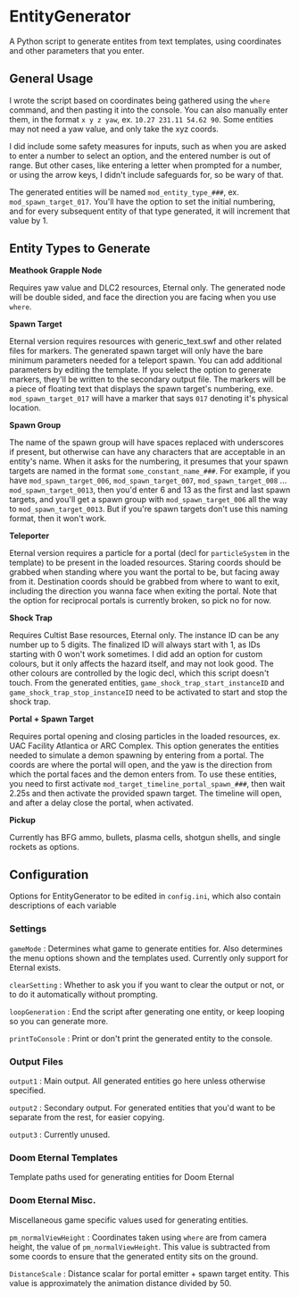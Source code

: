 # EntityGenerator
A Python script to generate entites from text templates, using coordinates and other parameters that you enter.

## General Usage
I wrote the script based on coordinates being gathered using the `where` command, and then pasting it into the console. You can also manually enter them, in the format `x y z yaw`, ex. `10.27 231.11 54.62 90`. Some entities may not need a yaw value, and only take the xyz coords.

I did include some safety measures for inputs, such as when you are asked to enter a number to select an option, and the entered number is out of range. But other cases, like entering a letter when prompted for a number, or using the arrow keys, I didn't include safeguards for, so be wary of that.

The generated entities will be named `mod_entity_type_###`, ex. `mod_spawn_target_017`. You'll have the option to set the initial numbering, and for every subsequent entity of that type generated, it will increment that value by 1.

## Entity Types to Generate
**Meathook Grapple Node**

Requires yaw value and DLC2 resources, Eternal only. The generated node will be double sided, and face the direction you are facing when you use `where`.

**Spawn Target**

Eternal version requires resources with generic_text.swf and other related files for markers. The generated spawn target will only have the bare minimum parameters needed for a teleport spawn. You can add additional parameters by editing the template. If you select the option to generate markers, they'll be written to the secondary output file. The markers will be a piece of floating text that displays the spawn target's numbering, exe. `mod_spawn_target_017` will have a marker that says `017` denoting it's physical location.

**Spawn Group**

The name of the spawn group will have spaces replaced with underscores if present, but otherwise can have any characters that are acceptable in an entity's name. When it asks for the numbering, it presumes that your spawn targets are named in the format `some_constant_name_###`. For example, if you have `mod_spawn_target_006`, `mod_spawn_target_007`, `mod_spawn_target_008` ... `mod_spawn_target_0013`, then you'd enter 6 and 13 as the first and last spawn targets, and you'll get a spawn group with `mod_spawn_target_006` all the way to `mod_spawn_target_0013`. But if you're spawn targets don't use this naming format, then it won't work.

**Teleporter**

Eternal version requires a particle for a portal (decl for `particleSystem` in the template) to be present in the loaded resources. Staring coords should be grabbed when standing where you want the portal to be, but facing away from it. Destination coords should be grabbed from where to want to exit, including the direction you wanna face when exiting the portal. Note that the option for reciprocal portals is currently broken, so pick no for now.

**Shock Trap**

Requires Cultist Base resources, Eternal only. The instance ID can be any number up to 5 digits. The finalized ID will always start with 1, as IDs starting with 0 won't work sometimes. I did add an option for custom colours, but it only affects the hazard itself, and may not look good. The other colours are controlled by the logic decl, which this script doesn't touch. From the generated entities, `game_shock_trap_start_instanceID` and `game_shock_trap_stop_instanceID` need to be activated to start and stop the shock trap.

**Portal + Spawn Target**

Requires portal opening and closing particles in the loaded resources, ex. UAC Facility Atlantica or ARC Complex. This option generates the entities needed to simulate a demon spawning by entering from a portal. The coords are where the portal will open, and the yaw is the direction from which the portal faces and the demon enters from. To use these entities, you need to first activate `mod_target_timeline_portal_spawn_###`, then wait 2.25s and then activate the provided spawn target. The timeline will open, and after a delay close the portal, when activated.

**Pickup**

Currently has BFG ammo, bullets, plasma cells, shotgun shells, and single rockets as options.


## Configuration
Options for EntityGenerator to be edited in `config.ini`, which also contain descriptions of each variable

### Settings
`gameMode` : Determines what game to generate entities for. Also determines the menu options shown and the templates used. Currently only support for Eternal exists.

`clearSetting` : Whether to ask you if you want to clear the output or not, or to do it automatically without prompting.

`loopGeneration` : End the script after generating one entity, or keep looping so you can generate more.

`printToConsole` : Print or don't print the generated entity to the console.

### Output Files

`output1` : Main output. All generated entities go here unless otherwise specified.

`output2` : Secondary output. For generated entities that you'd want to be separate from the rest, for easier copying.

`output3` : Currently unused.

### Doom Eternal Templates
Template paths used for generating entities for Doom Eternal

### Doom Eternal Misc.
Miscellaneous game specific values used for generating entities.

`pm_normalViewHeight` : Coordinates taken using `where` are from camera height, the value of `pm_normalViewHeight`. This value is subtracted from some coords to ensure that the generated entity sits on the ground.

`DistanceScale` : Distance scalar for portal emitter + spawn target entity. This value is approximately the animation distance divided by 50.
